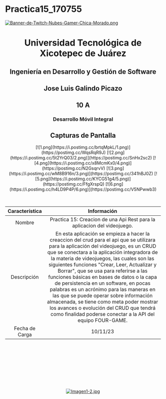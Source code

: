 # Practica15_170755

[![Banner-de-Twitch-Nubes-Gamer-Chica-Morado.png](https://i.postimg.cc/15q3LFXF/Banner-de-Twitch-Nubes-Gamer-Chica-Morado.png)](https://postimg.cc/MvzwBvyZ)

<div align="center">
  
# Universidad Tecnológica de Xicotepec de Juárez


## Ingeniería en Desarrollo y Gestión de Software
## Jose Luis Galindo Picazo
## 10 A
### Desarrollo Móvil Integral


## Capturas de Pantalla
<p align="center">
  [![1.png](https://i.postimg.cc/brtqMpkL/1.png)](https://postimg.cc/WqsRqR9J)
  [![2.png](https://i.postimg.cc/5t2YrQ03/2.png)](https://postimg.cc/SnHx2sc2)
  [![4.png](https://i.postimg.cc/x8McmKx0/4.png)](https://postimg.cc/N2GsqrvV)
  [![3.png](https://i.postimg.cc/wM8B916n/3.png)](https://postimg.cc/341hBJ0Z)
  [![5.png](https://i.postimg.cc/KYCG51g4/5.png)](https://postimg.cc/FfgXrspQ)
  [![6.png](https://i.postimg.cc/h4LD9P4P/6.png)](https://postimg.cc/V5NPwwb3)
</p>



&nbsp;
&nbsp;


|  Característica |  Información |
| :------------: | :------------: |
| Nombre  |  Practica 15: Creacion de una Api Rest para la aplicacion del videojuego. |
| Descripción  | En esta aplicación se empieza a hacer la creaccion del crud para el api que se utilizara para la aplicación del videojuego, es un CRUD que se conectara a la aplicación integradora de la materia de videojuegos, las cuales son las siguientes funciones "Crear, Leer, Actualizar y Borrar", que se usa para referirse a las funciones básicas en bases de datos o la capa de persistencia en un software, en pocas palabras es un acrónimo para las maneras en las que se puede operar sobre información almacenada, se tiene como meta poder mostrar los avances o evolución del CRUD que tendrá como finalidad poderse conectar a la API del equipo FOUR-GAME. |
|  Fecha de Carga | 10/11/23  |

&nbsp;
&nbsp;

&nbsp;
&nbsp;

<br>
<br>
<br>
<br>

[![Imagen1-2.jpg](https://i.postimg.cc/x1swjyVj/Imagen1-2.jpg)](https://postimg.cc/0zwWcSNh)



&nbsp;
&nbsp;
